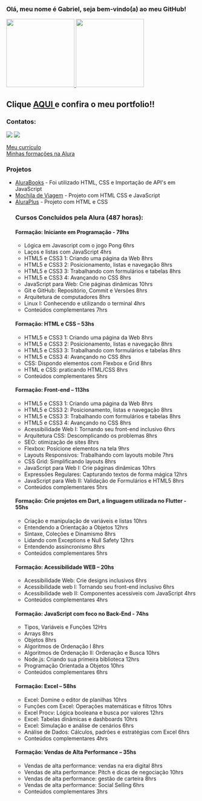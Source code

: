 ### Olá, meu nome é Gabriel, seja bem-vindo(a) ao meu GitHub!
<div>
<a href="https://github.com/gabrielitaqui">
<img height="180em" src="https://github-readme-stats.vercel.app/api/top-langs/?username=gabrielitaqui&layout=compact&langs_count=7&theme=dracula"/>
<img height="180em" src="https://github-readme-stats.vercel.app/api?username=gabrielitaqui&show_icons=true&theme=dracula&include_all_commits=true&count_private=true"/>
</a>

<h2> Clique <a href="https://gabrielitaqui.github.io/Portfolio/" target=" _blank"> AQUI </a> e confira o meu portfolio!! </h2>
</div>

### Contatos:

<div>
<a href = "mailto:itaquigabriel@gmail.com"><img src="https://img.shields.io/badge/Gmail-D14836?style=for-the-badge&logo=gmail&logoColor=white" target="_blank"></a>
<a href="https://www.linkedin.com/in/gabriel-itaqui-248768165/" target="_blank"><img src="https://img.shields.io/badge/-LinkedIn-%230077B5?style=for-the-badge&logo=linkedin&logoColor=white" target="_blank"></a>   
</div>

<a href="https://gabrielitaqui.github.io/Curriculo-Gabriel-Itaqui/" target="_blank"> Meu currículo </a> <br>
<a href="https://cursos.alura.com.br/user/itaquigabriel/fullCertificate/4ef2d6781224cd05336eb3111cdb494d" target="_blank">Minhas formações na Alura</a> <br>

<h3> Projetos </h3>
  <ul>
  <li><a href="https://gabrielitaqui.github.io/alurabooks/">AluraBooks</a> - Foi utilizado HTML, CSS e Importação de API's em JavaScript</li>
  <li><a href="https://gabrielitaqui.github.io/mochilaViagem/">Mochila de Viagem</a> - Projeto com HTML CSS e JavaScript</li>
  <li><a href="https://gabrielitaqui.github.io/aluraplus/"> AluraPlus</a> - Projeto com HTML e CSS</li>

<h3>Cursos Concluidos pela Alura (487 horas):</h3>

  <h4>Formação: Iniciante em Programação - 79hs</h4>
  <ul>
    <li>Lógica em Javascript com o jogo Pong 6hrs</li>
    <li>Laços e listas com JavaScript 4hrs</li>
    <li>HTML5 e CSS3 1: Criando uma página da Web 8hrs</li>
    <li>HTML5 e CSS3 2: Posicionamento, listas e navegação 8hrs</li>
    <li>HTML5 e CSS3 3: Trabalhando com formulários e tabelas 8hrs</li>
    <li>HTML5 e CSS3 4: Avançando no CSS 8hrs</li>
    <li>JavaScript para Web: Crie páginas dinâmicas 10hrs</li>
    <li>Git e GitHub: Repositório, Commit e Versões 8hrs</li>
    <li>Arquitetura de computadores 8hrs</li>
    <li>Linux I: Conhecendo e utilizando o terminal 4hrs</li>
    <li>Conteúdos complementares 7hrs</li>
  </ul>

  <h4>Formação: HTML e CSS – 53hs</h4>
  <ul>
    <li>HTML5 e CSS3 1: Criando uma página da Web 8hrs</li>
    <li>HTML5 e CSS3 2: Posicionamento, listas e navegação 8hrs</li>
    <li>HTML5 e CSS3 3: Trabalhando com formulários e tabelas 8hrs</li>
    <li>HTML5 e CSS3 4: Avançando no CSS 8hrs</li>
    <li>CSS: Dispondo elementos com Flexbox e Grid 8hrs</li>
    <li>HTML e CSS: praticando HTML/CSS 8hrs</li>
    <li>Conteúdos complementares 5hrs</li>
  </ul>

  <h4>Formação: Front-end – 113hs</h4>
  <ul>
    <li>HTML5 e CSS3 1: Criando uma página da Web 8hrs</li>
    <li>HTML5 e CSS3 2: Posicionamento, listas e navegação 8hrs</li>
    <li>HTML5 e CSS3 3: Trabalhando com formulários e tabelas 8hrs</li>
    <li>HTML5 e CSS3 4: Avançando no CSS 8hrs</li>
    <li>Acessibilidade Web I: Tornando seu front-end inclusivo 6hrs</li>
    <li>Arquitetura CSS: Descomplicando os problemas 8hrs</li>
    <li>SEO: otimização de sites 8hrs</li>
    <li>Flexbox: Posicione elementos na tela 9hrs</li>
    <li>Layouts Responsivos: Trabalhando com layouts mobile 7hrs</li>
    <li>CSS Grid: Simplificando layouts 8hrs</li>
    <li>JavaScript para Web I: Crie páginas dinâmicas 10hrs</li>
    <li>Expressões Regulares: Capturando textos de forma mágica 12hrs</li>
    <li>JavaScript para Web II: Validação de Formulários e HTML5 8hrs</li>
    <li>Conteúdos complementares 5hrs</li>
  </ul>
  <h4>Formação: Crie projetos em Dart, a linguagem utilizada no Flutter - 55hs</h4>
  <ul>
    <li>Criação e manipulação de variáveis e listas 10hrs</li>
    <li>Entendendo a Orientação a Objetos 12hrs</li>
    <li>Sintaxe, Coleções e Dinamismo 8hrs</li>
    <li>Lidando com Exceptions e Null Safety 12hrs</li>
    <li>Entendendo assincronismo 8hrs</li>
    <li>Conteúdos complementares 5hrs </li>
  </ul>

  <h4>Formação: Acessibilidade WEB – 20hs</h4>
  <ul>
    <li>Acessibilidade Web: Crie designs inclusivos 6hrs</li>
    <li>Acessibilidade web I: Tornando seu front-end inclusivo 6hrs</li>
    <li>Acessibilidade web II: Componentes acessíveis com JavaScript 4hrs</li>
    <li>Conteúdos complementares 4hrs</li>
  </ul>

  <h4>Formação: JavaScript com foco no Back-End - 74hs</h4>
  <ul>
    <li>Tipos, Variáveis e Funções 12Hrs</li>
    <li>Arrays 8hrs</li>
    <li>Objetos 8hrs</li>
    <li>Algoritmos de Ordenação I 8hrs</li>
    <li>Algoritmos de Ordenação II: Ordenação e Busca 10hrs</li>
    <li>Node.js: Criando sua primeira biblioteca 12hrs</li>
    <li>Programação Orientada a Objetos 10hrs</li>
    <li>Conteúdos complementares 6hrs</li>
  </ul>

  <h4>Formação: Excel – 58hs</h4>
  <ul>
    <li>Excel: Domine o editor de planilhas 10hrs</li>
    <li>Funções com Excel: Operações matemáticas e filtros 10hrs</li>
    <li>Excel Procv: Lógica booleana e busca por valores 12hrs</li>
    <li>Excel: Tabelas dinâmicas e dashboards 10hrs</li>
    <li>Excel: Simulação e análise de cenários 6hrs</li>
    <li>Análise de Dados: Cálculos, padrões e estratégias com Excel 6hrs</li>
    <li>Conteúdos complementares 4hrs</li>
  </ul>

  <h4>Formação: Vendas de Alta Performance – 35hs</h4>
  <ul>
    <li>Vendas de alta performance: vendas na era digital 8hrs</li>
    <li>Vendas de alta performance: Pitch e dicas de negociação 10hrs</li>
    <li>Vendas de alta performance: gestão de carteira 8hrs</li>
    <li>Vendas de alta performance: Social Selling 6hrs</li>
    <li>Conteúdos complementares 3hrs</li>
  </ul>
